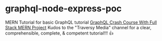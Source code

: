 # graphql-node-express-poc
MERN Tutorial for basic GraphQL tutorial [GraphQL Crash Course With Full Stack MERN Project](https://www.youtube.com/watch?v=BcLNfwF04Kw&t=49s)
Kudos to the "Traversy Media" channel for a clear, comprehensible, complete, & competent tutorial!!! 👍
